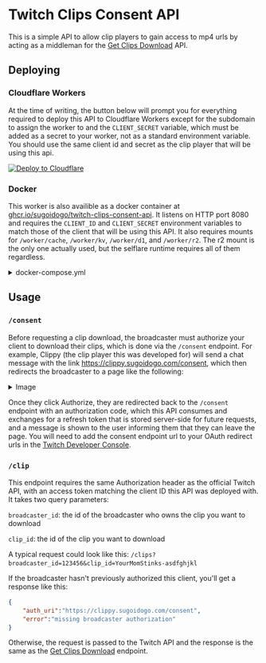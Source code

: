 # Twitch Clips Consent API
This is a simple API to allow clip players to gain access to mp4 urls by acting as a middleman for the [Get Clips Download](https://dev.twitch.tv/docs/api/reference/#get-clips-download) API.

## Deploying

### Cloudflare Workers

At the time of writing, the button below will prompt you for everything required to deploy this API to Cloudflare Workers except for the subdomain to assign the worker to and the `CLIENT_SECRET` variable, which must be added as a secret to your worker, not as a standard environment variable. You should use the same client id and secret as the clip player that will be using this api.

[![Deploy to Cloudflare](https://deploy.workers.cloudflare.com/button)](https://deploy.workers.cloudflare.com/?url=https%3A%2F%2Fgithub.com%2Fsugoidogo%2Ftwitch-clips-consent-api)

### Docker

This worker is also availible as a docker container at [ghcr.io/sugoidogo/twitch-clips-consent-api](https://github.com/sugoidogo/twitch-clips-consent-api/pkgs/container/twitch-clips-consent-api).
It listens on HTTP port 8080 and requires the `CLIENT_ID` and `CLIENT_SECRET` environment variables to match those of the client that will be using this API.
It also requires mounts for `/worker/cache`, `/worker/kv`, `/worker/d1`, and `/worker/r2`. 
The r2 mount is the only one actually used, but the selflare runtime requires all of them regardless.

<details><summary>docker-compose.yml</summary>

```yaml
services:
    twitch-clips-consent-api:
        image: ghcr.io/sugoidogo/twitch-clips-consent-api
        volumes:
            - ./.storage/cache:/worker/cache
            - ./.storage/kv:/worker/kv
            - ./.storage/d1:/worker/d1
            - ./.storage/r2:/worker/r2
        ports:
            - "8080:8080"
        environment:
            - CLIENT_ID=CHANGEME
            - CLIENT_SECRET=HIDEME
```

</details>

## Usage

### `/consent`
Before requesting a clip download, the broadcaster must authorize your client to download their clips, which is done via the `/consent` endpoint. For example, Clippy (the clip player this was developed for) will send a chat message with the link https://clippy.sugoidogo.com/consent, which then redirects the broadcaster to a page like the following:

<details><summary>Image</summary>
<img src='auth-example.png'>
</details>

Once they click Authorize, they are redirected back to the `/consent` endpoint with an authorization code, which this API consumes and exchanges for a refresh token that is stored server-side for future requests, and a message is shown to the user informing them that they can leave the page. You will need to add the consent endpoint url to your OAuth redirect urls in the [Twitch Developer Console](https://dev.twitch.tv/console).

### `/clip`

This endpoint requires the same Authorization header as the official Twitch API, with an access token matching the client ID this API was deployed with. It takes two query parameters:

`broadcaster_id`: the id of the broadcaster who owns the clip you want to download

`clip_id`: the id of the clip you want to download

A typical request could look like this: `/clips?broadcaster_id=123456&clip_id=YourMomStinks-asdfghjkl`

If the broadcaster hasn't previously authorized this client, you'll get a response like this:

```json
{
    "auth_uri":"https://clippy.sugoidogo.com/consent",
    "error":"missing broadcaster authorization"
}
```

Otherwise, the request is passed to the Twitch API and the response is the same as the [Get Clips Download](https://dev.twitch.tv/docs/api/reference/#get-clips-download) endpoint.